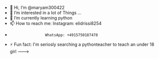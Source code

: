- 👋 Hi, I’m @maryam300422
- 👀 I’m interested in a lot of Things ...
- 🌱 I’m currently learning python
- 📫 How to reach me: Instagram: elidrissi8254
-                     WhatsApp: +4915750187478
- ⚡ Fun fact: I'm seriosly searching a pythonteacher to teach an under 18 girl
--->
